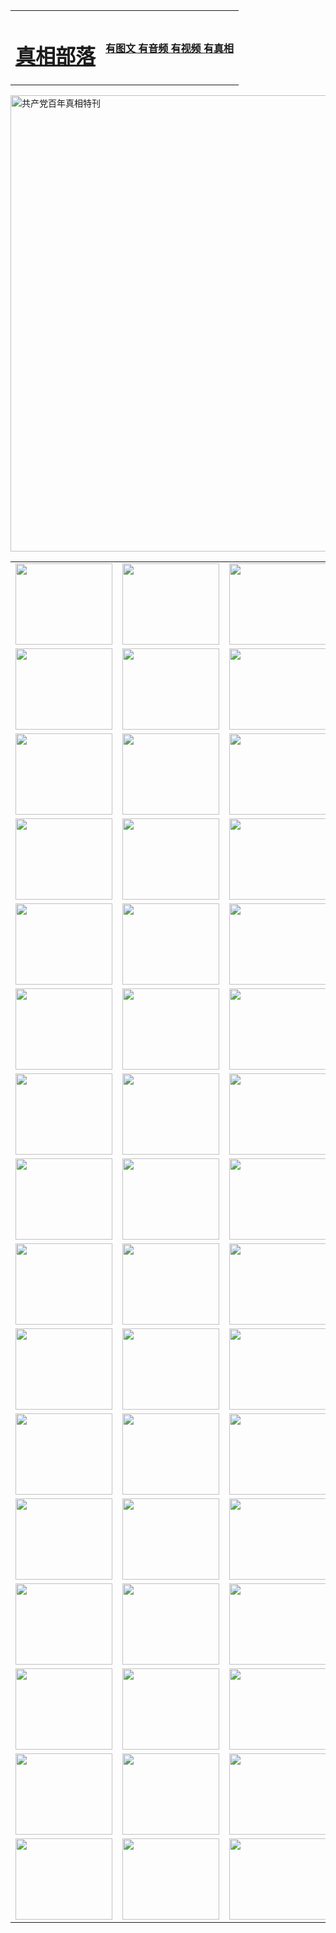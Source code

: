 <table>
<tr>

<td>
	<H1><a href="http://77.gotdns.org/zx/">真相部落</a></H1>
</td>
<td>
	<H4><a href="http://77.gotdns.org1/zx/">有图文 有音频 有视频 有真相</a></H4>
</td>
</tr>
</table>

 <div ><a href="http://77.gotdns.org/zx/bngcd/"><img src="http://77.gotdns.org/zx/bngcd/gcdbnzx.jpg" width="730"  border="0" alt="共产党百年真相特刊"></a></div>

<table>
<tr>
	<td><a href="http://08.dyndns.tv/xtr/107/"><img  src ="http://08.dyndns.tv/pic/2017/02/107.jpg" width="155px" height="130px"></a></td>
	<td><a href="http://08.dyndns.tv/xtr/829/"><img src ="http://08.dyndns.tv/pic/2017/02/829.jpg" width="155px" height="130px"></a></td>
	<td><a href="http://08.dyndns.tv/xtr/69/"><img  src ="http://08.dyndns.tv/pic/2017/02/69.jpg" width="155px" height="130px"></a></td>
	<td><a href="http://08.dyndns.tv/xtr/99/"><img  src ="http://08.dyndns.tv/pic/2017/02/99.jpg" width="155px" height="130px"></a></td>
</tr>
<tr>
	<td><a href="http://08.dyndns.tv/xtr/40/"><img  src ="http://08.dyndns.tv/pic/2017/02/40.jpg" width="155px" height="130px"></a></td>
	<td><a href="http://08.dyndns.tv/xtr/20/"><img  src ="http://08.dyndns.tv/pic/2017/02/20.jpg" width="155px" height="130px"></a></td>
	<td><a href="http://08.dyndns.tv/xtr/81/"><img  src ="http://08.dyndns.tv/pic/2017/02/81.jpg" width="155px" height="130px"></a></td>
	<td><a href="http://08.dyndns.tv/xtr/2/"><img  src ="http://08.dyndns.tv/pic/2017/02/2.jpg" width="155px" height="130px"></a></td>
</tr>
<tr>
	<td><a href="http://08.dyndns.tv/xtr/86/"><img  src ="http://08.dyndns.tv/pic/2017/02/86.jpg" width="155px" height="130px"></a></td>
	<td><a href="http://08.dyndns.tv/xtr/109/"><img  src ="http://08.dyndns.tv/pic/2017/02/109.jpg" width="155px" height="130px"></a></td>
	<td><a href="http://08.dyndns.tv/xtr/1378/"><img  src ="http://08.dyndns.tv/pic/2017/02/1378.jpg" width="155px" height="130px"></a></td>
	<td><a href="http://08.dyndns.tv/xtr/57/"><img  src ="http://08.dyndns.tv/pic/2017/02/57.jpg" width="155px" height="130px"></a></td>
</tr>
<tr>
	<td><a href="http://08.dyndns.tv/xtr/1219/"><img  src ="http://08.dyndns.tv/pic/2017/02/1219.jpg" width="155px" height="130px"></a></td>
	<td><a href="http://08.dyndns.tv/xtr/1220/"><img  src ="http://08.dyndns.tv/pic/2017/02/1220.jpg" width="155px" height="130px"></a></td>
	<td><a href="http://08.dyndns.tv/xtr/1221/"><img  src ="http://08.dyndns.tv/pic/2017/02/1221.jpg" width="155px" height="130px"></a></td>
	<td><a href="http://08.dyndns.tv/xtr/51/"><img  src ="http://08.dyndns.tv/pic/2017/02/51.jpg" width="155px" height="130px"></a></td>
</tr>
<tr>
	<td><a href="http://08.dyndns.tv/xtr/1055/"><img  src ="http://08.dyndns.tv/pic/2017/02/1055.jpg" width="155px" height="130px"></a></td>
	<td><a href="http://08.dyndns.tv/xtr/611/"><img  src ="http://08.dyndns.tv/pic/2017/02/611.jpg" width="155px" height="130px"></a></td>
	<td><a href="http://08.dyndns.tv/xtr/1121/"><img  src ="http://08.dyndns.tv/pic/2017/02/1121.jpg" width="155px" height="130px"></a></td>
	<td><a href="http://08.dyndns.tv/xtr/610/"><img  src ="http://08.dyndns.tv/pic/2017/02/610.jpg" width="155px" height="130px"></a></td>
</tr>
<tr>
	<td><a href="http://08.dyndns.tv/xtr/1128/"><img  src ="http://08.dyndns.tv/pic/2017/02/1128.jpg" width="155px" height="130px"></a></td>
	<td><a href="http://08.dyndns.tv/xtr/1395/"><img  src ="http://08.dyndns.tv/pic/2017/02/1406.jpg" width="155px" height="130px"></a></td>
	<td><a href="http://08.dyndns.tv/xtr/1407/"><img  src ="http://08.dyndns.tv/pic/2017/02/1407.jpg" width="155px" height="130px"></a></td>
	<td><a href="http://08.dyndns.tv/xtr/934/"><img  src ="http://08.dyndns.tv/pic/2017/02/934.jpg" width="155px" height="130px"></a></td>
</tr>
<tr>
	<td><a href="http://08.dyndns.tv/xtr/641/"><img  src ="http://08.dyndns.tv/pic/2017/02/641.jpg" width="155px" height="130px"></a></td>
	<td><a href="http://08.dyndns.tv/xtr/949/"><img  src ="http://08.dyndns.tv/pic/2017/02/949.jpg" width="155px" height="130px"></a></td>
	<td><a href="http://08.dyndns.tv/xtr/112/"><img  src ="http://08.dyndns.tv/pic/2017/02/112.jpg" width="155px" height="130px"></a></td>
	<td><a href="http://08.dyndns.tv/xtr/812/"><img  src ="http://08.dyndns.tv/pic/2017/02/812.jpg" width="155px" height="130px"></a></td>
</tr>
<tr>
	<td><a href="http://08.dyndns.tv/xtr/103/"><img  src ="http://08.dyndns.tv/pic/2017/02/103.jpg" width="155px" height="130px"></a></td>
	<td><a href="http://08.dyndns.tv/xtr/3/"><img  src ="http://08.dyndns.tv/pic/2017/02/3.jpg" width="155px" height="130px"></a></td>
	<td><A href="http://08.dyndns.tv/mp4/zx/2015/11/Lkmtt.mp4" target="_blank" title="莲开满天庭"><img  src="http://08.dyndns.tv/pic/2015/11/Lkmtt3480_jssor.jpg"  width="155px" height="130px"></A></td>
	<td><A href="http://08.dyndns.tv/mp4/zx/2015/11/2013513.mp4" target="_blank" title="飞旋的法轮"><img  src="http://08.dyndns.tv/pic/2015/11/falun480_jssor.jpg"  width="155px" height="130px"></A></td>
</tr>
<tr>
	<td><A href="http://08.dyndns.tv/mp4/zx/2015/11/NYParade.mp4" target="_blank" title="2004年4月10日法轮功纽约大游行"><img  src="http://08.dyndns.tv/pic/2015/11/nyparade480_jssor.jpg"  width="155px" height="130px"></A></td>
	<td><A href="http://08.dyndns.tv/mp4/news617/2015/05/WEB_s28093.mp4" target="_blank" title="2015年世界法轮大法日特别报导"><img  src="http://08.dyndns.tv/pic/2015/11/p6752711a666997037_jssor.jpg"  width="155px" height="130px"></A></td>
	<td><A href="http://08.dyndns.tv/mp4/news829/2015/11/30211_326650.mp4" target="_blank" title="沧州绑架案连审四天 民众抹泪称审好人"><img  src="http://08.dyndns.tv/pic/2015/11/changzhou2480_jssor.jpg"  width="155px" height="130px"></A></td>
	<td><A href="http://08.dyndns.tv/mp4/mhph/2015/10/changzhou.mp4" target="_blank" title="沧州真相--狮城血泪"><img  src="http://08.dyndns.tv/pic/2015/11/changzhou480_jssor.jpg"  width="155px" height="130px"></A></td>
</tr>
<tr>
	<td><A href="http://08.dyndns.tv/mp4/mhjd/mhjd_55.mp4" target="_blank" title="正义律师与无罪辩护"><img  src="http://08.dyndns.tv/pic/2015/11/wzbh480_jssor.jpg"  width="155px" height="130px"></A></td>
	<td><A href="http://08.dyndns.tv/mp4/zx/2015/11/layerkcs.mp4" target="_blank" title="中国的良心--高智晟律师"><img  src="http://08.dyndns.tv/pic/2015/11/layerkcs2480_jssor.jpg"  width="155px" height="130px"></A></td>
	<td><A href="http://08.dyndns.tv/mp4/mhph/2015/10/szxl.mp4" target="_blank" title="神州血泪--北京、大庆、广东、哈尔滨"><img  src="http://08.dyndns.tv/pic/2015/11/szxl480_jssor.jpg"  width="155px" height="130px"></A></td>
	<td><A href="http://08.dyndns.tv/mp4/zx/2015/11/TangShanFFXS.mp4" target="_blank" title="真相纪录片：凤凰新生"><img  src="http://08.dyndns.tv/pic/2015/11/fhxs2480_jssor.jpg"  width="155px" height="130px"></A></td>
</tr>
<tr>
	<td><A href="http://08.dyndns.tv/mp4/zx/2015/11/jidong.mp4" target="_blank" title="冀东监狱的罪恶"><img  src="http://08.dyndns.tv/pic/2015/11/jidong480_jssor.jpg"  width="155px" height="130px"></A></td>
	<td><A href="http://08.dyndns.tv/mp4/mhph/2015/10/tangshan.mp4" target="_blank" title="凤凰血泪"><img  src="http://08.dyndns.tv/pic/2015/11/tangshan480_jssor.jpg"  width="155px" height="130px"></A>
					</div></td>
	<td>	<A href="http://08.dyndns.tv/mp4/mhph/2015/10/zfxtzxl.mp4" target="_blank" title="政法系统罪行录--唐山篇"><img  src="http://08.dyndns.tv/pic/2015/11/zfxtzxl480_jssor.jpg"  width="155px" height="130px"></A></td>
	<td><A href="http://08.dyndns.tv/mp4/mhph/2015/10/QDBG.mp4" target="_blank" title="青岛悲歌"><img  src="http://08.dyndns.tv/pic/2015/10/qdbg2480_jssor.jpg"  width="155px" height="130px"></A></td>
</tr>
<tr>
	<td><A href="http://08.dyndns.tv/mp4/mhph/2015/10/huludao.mp4" target="_blank" title="葫芦岛永恒的见证"><img  src="http://08.dyndns.tv/pic/2015/10/huludao480_jssor.jpg"  width="155px" height="130px"></A></td>
	<td><A href="http://08.dyndns.tv/mp4/mhph/2015/10/qbzx.mp4" target="_blank" title="湖畔泉边听真相-济南泉城的传奇"><img  src="http://08.dyndns.tv/pic/2015/10/hupan480_jssor.jpg"  width="155px" height="130px"></A></td>
	<td><A href="http://08.dyndns.tv/mp4/mhph/2015/10/baoding_dvd_v2.mp4" target="_blank" title="燕赵悲歌"><img  src="http://08.dyndns.tv/pic/2015/10/yzbg480_jssor.jpg"  width="155px" height="130px"></A></td>
	<td><A href="http://08.dyndns.tv/mp4/zx/2015/11/meihuashi_complete_ED2.0.mp4" target="_blank" title="梅花诗完整版"><img  src="http://08.dyndns.tv/pic/2015/11/mhs480_jssor.jpg"  width="155px" height="130px"></A></td>
</tr>
<tr>
	<td><A href="http://08.dyndns.tv/mp4/zx/2015/11/fengbei512k.mp4" target="_blank" title="丰碑"><img  src="http://08.dyndns.tv/pic/2015/11/fongbei480_jssor.jpg"  width="155px" height="130px"></A></td>
	<td><A href="http://08.dyndns.tv/mp4/zx/2015/11/fytdxComplete.mp4" target="_blank" title="风雨天地行全集"><img  src="http://08.dyndns.tv/pic/2015/11/fytdxWhite480_jssor.jpg"  width="155px" height="130px"></A></td>
	<td><A href="http://08.dyndns.tv/mp4/zx/2015/11/JianZheng.mp4" target="_blank" title="见证"><img  src="http://08.dyndns.tv/pic/2015/11/witness480_jssor.jpg"  width="155px" height="130px"></A></td>
	<td><A href="http://08.dyndns.tv/mp4/mhph/2015/10/hcym.mp4" target="_blank" title="红朝阴谋"><img  src="http://08.dyndns.tv/pic/2015/10/hcym480_jssor.jpg"  width="155px" height="130px"></A></td>
</tr>
<tr>
	<td><A href="http://08.dyndns.tv/mp4/zx/2015/11/zfzxPalV3.mp4" target="_blank" title="是自焚还是骗局"><img  src="http://08.dyndns.tv/pic/2015/11/zfzx4805_jssor.jpg"  width="155px" height="130px"></A></td>
	<td><A href="http://08.dyndns.tv/mp4/zx/2015/11/lsdspMsyTd.mp4" target="_blank" title="历史的审判"><img  src="http://08.dyndns.tv/pic/2015/11/lsdsp480_jssor.jpg"  width="155px" height="130px"></A></td>
	<td><A href="http://08.dyndns.tv/mp4/news886/2015/11/concat886.mp4" target="_blank" title="一周全球控告江泽民"><img  src="http://08.dyndns.tv/pic/2015/11/news886480_jssor.jpg"  width="155px" height="130px"></A></td>
	<td><A href="http://08.dyndns.tv/mp4/news1378/2014/08/CQSD_s0_e4_v2_i0-CQSD_4-video.mp4" target="_blank" title="欧洲的抉择"><img  src="http://08.dyndns.tv/pic/2015/11/p5143421a564166643-ss_jssor.jpg"  width="155px" height="130px"></A></td>
</tr>
<tr>
	<td><A href="http://08.dyndns.tv/mp4/zx/2015/11/hk20150720parade.mp4" target="_blank" title="港法轮功反迫害大游行 大陆游客震撼"><img  src="http://08.dyndns.tv/pic/2015/11/281098-ss_jssor.jpg"  width="155px" height="130px"></A></td>
	<td><A href="http://08.dyndns.tv/mp4/zx/2015/11/20150720hkParade512k.mp4" target="_blank" title="香港法轮功720游行声援诉江潮"><img  src="http://08.dyndns.tv/pic/2015/11/2015720parade480_jssor.jpg"  width="155px" height="130px"></A></td>
	<td><A href="http://08.dyndns.tv/mp4/zx/2015/11/hktdc512.mp4" target="_blank" title="香港退党潮"><img  src="http://08.dyndns.tv/pic/2015/11/hktdc480_jssor.jpg"  width="155px" height="130px"></A></td>
	<td><A href="http://08.dyndns.tv/mp4/news413/2015/11/concat413.mp4" target="_blank" title="本月退党精选"><img  src="http://08.dyndns.tv/pic/2015/11/tuidang480_jssor.jpg"  width="155px" height="130px"></A></td>
</tr>
<tr>
	<td><A href="http://08.dyndns.tv/mp4/news823/2015/11/TSZG_British_1_QA_A_TSZG-61-1_XinHaoNianZuoZh_P617180.mp4" target="_blank" title="辛灏年：纪念《九评共产党》发表十周年演讲"><img  src="http://08.dyndns.tv/pic/2015/11/xhn9p10480_jssor.jpg"  width="155px" height="130px"></A></td>
	<td><A href="http://08.dyndns.tv/mp4/news57/2015/11/JPGCD8.mp4" target="_blank" title="【九评之八】评中国共产党的邪教本质"><img  src="http://08.dyndns.tv/pic/2015/11/9pkcd8p480_jssor.jpg"  width="155px" height="130px"></A></td>
	<td><A href="http://08.dyndns.tv/mp4/other/kao.Chih.Sheng_story.mp4"  target="_blank" title="超越恐惧:高智晟的故事"				style="font-size:20px;"><img src="http://08.dyndns.tv/pic/2016/12/GZS201408070902.jpg"  width="155px" height="130px">
						</A></td>
	<td><A href="http://08.dyndns.tv/mp4/zx/2016/11/oh10yearsInv.mp4"  target="_blank" title="纪录片《活摘 十年调查》完整版" style="font-size:20px;"><img src="http://08.dyndns.tv/pic/2016/11/10yearsOHinv.jpg"  width="155px" height="130px">
						</A></td>
</tr>
</table>


